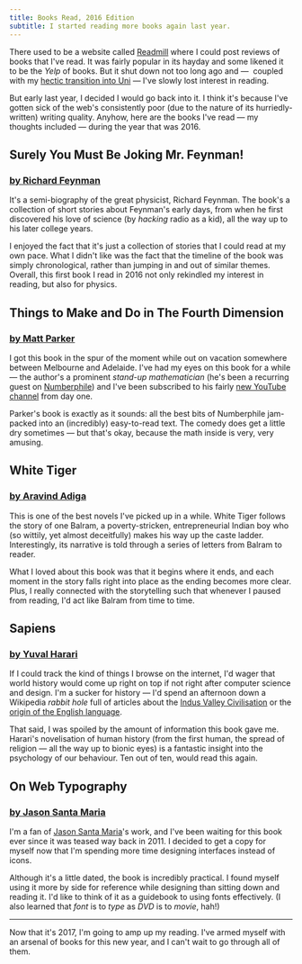 ```yaml
---
title: Books Read, 2016 Edition
subtitle: I started reading more books again last year.
---
```


There used to be a website called [Readmill](http://readmill.com) where I could post reviews of books that I've read. It was fairly popular in its hayday and some likened it to be the *Yelp* of books. But it shut down not too long ago and —  coupled with my [hectic transition into Uni](http://log.mlgrto.com/post/122224865875/semester-one) — I've slowly lost interest in reading.

But early last year, I decided I would go back into it. I think it's because I've gotten sick of the web's consistently poor (due to the nature of its hurriedly-written) writing quality. Anyhow, here are the books I've read — my thoughts included — during the year that was 2016.

## Surely You Must Be Joking Mr. Feynman!

### [by Richard Feynman](https://www.amazon.com/Surely-Feynman-Adventures-Curious-Character/dp/0393316041) 

It's a semi-biography of the great physicist, Richard Feynman. The book's a collection of short stories about Feynman's early days, from when he first discovered his love of science (by *hacking* radio as a kid), all the way up to his later college years.

I enjoyed the fact that it's just a collection of stories that I could read at my own pace. What I didn't like was the fact that the timeline of the book was simply chronological, rather than jumping in and out of similar themes. Overall, this first book I read in 2016 not only rekindled my interest in reading, but also for physics.

## Things to Make and Do in The Fourth Dimension

### [by Matt Parker](http://makeanddo4d.com) 

I got this book in the spur of the moment while out on vacation somewhere between Melbourne and Adelaide. I've had my eyes on this book for a while — the author's a prominent *stand-up mathematician* (he's been a recurring guest on [Numberphile](https://www.youtube.com/watch?v=_s5RFgd59ao)) and I've been subscribed to his fairly [new YouTube channel](https://www.youtube.com/channel/UCSju5G2aFaWMqn-_0YBtq5A) from day one.

Parker's book is exactly as it sounds: all the best bits of Numberphile jam-packed into an (incredibly) easy-to-read text. The comedy does get a little dry sometimes — but that's okay, because the math inside is very, very amusing. 

## White Tiger

### [by Aravind Adiga](https://www.amazon.com/gp/product/1416562605?ie=UTF8&tag=thesecondcircle&linkCode=as2&camp=1789&creative=9325&creativeASIN=1416562605) 

This is one of the best novels I've picked up in a while. White Tiger follows the story of one Balram, a poverty-stricken, entrepreneurial Indian boy who (so wittily, yet almost deceitfully) makes his way up the caste ladder. Interestingly, its narrative is told through a series of letters from Balram to reader. 

What I loved about this book was that it begins where it ends, and each moment in the story falls right into place as the ending becomes more clear. Plus, I really connected with the storytelling such that whenever I paused from reading, I'd act like Balram from time to time.

## Sapiens

### [by Yuval Harari](http://www.ynharari.com/sapiens/short-overview/) 

If I could track the kind of things I browse on the internet, I'd wager that world history would come up right on top if not right after computer science and design. I'm a sucker for history — I'd spend an afternoon down a Wikipedia *rabbit hole* full of articles about the [Indus Valley Civilisation](https://en.wikipedia.org/wiki/Indus_Valley_Civilisation) or the [origin of the English language](https://www.youtube.com/user/Xidnaf/videos).

That said, I was spoiled by the amount of information this book gave me. Harari's novelisation of human history (from the first human, the spread of religion — all the way up to bionic eyes) is a fantastic insight into the psychology of our behaviour. Ten out of ten, would read this again.

## On Web Typography

### [by Jason Santa Maria](https://abookapart.com/products/on-web-typography) 

I'm a fan of [Jason Santa Maria](http://jasonsantamaria.com)'s work, and I've been waiting for this book ever since it was teased way back in 2011. I decided to get a copy for myself now that I'm spending more time designing interfaces instead of icons.

Although it's a little dated, the book is incredibly practical. I found myself using it more by side for reference while designing than sitting down and reading it. I'd like to think of it as a guidebook to using fonts effectively. (I also learned that *font* is to *type* as *DVD* is to *movie*, hah!)

---

Now that it's 2017, I'm going to amp up my reading. I've armed myself with an arsenal of books for this new year, and I can't wait to go through all of them.
